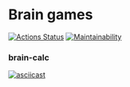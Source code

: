 # Brain games

[![Actions Status](https://github.com/mikitaglv/frontend-project-lvl1/workflows/hexlet-check/badge.svg)](https://github.com/mikitaglv/frontend-project-lvl1/actions)
[![Maintainability](https://api.codeclimate.com/v1/badges/c9d495017091f85892d2/maintainability)](https://codeclimate.com/github/mikitaglv/frontend-project-lvl1/maintainability)

### brain-calc
[![asciicast](https://asciinema.org/a/Atsa8uHhXpV2M7V2LXMGJ3hYG.svg)](https://asciinema.org/a/Atsa8uHhXpV2M7V2LXMGJ3hYG)
